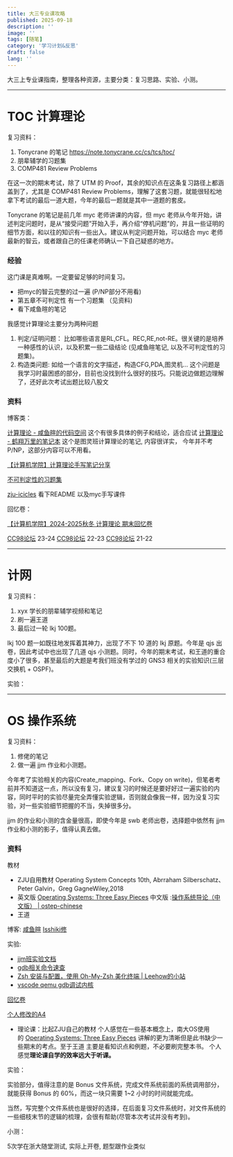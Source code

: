 ```yaml
---
title: 大三专业课攻略
published: 2025-09-18
description: ''
image: ''
tags: [随笔]
category: '学习计划&反思'
draft: false 
lang: ''
---
```

大三上专业课指南，整理各种资源，主要分类：复习思路、实验、小测。

---
# TOC 计算理论

复习资料：

1. Tonycrane 的笔记 https://note.tonycrane.cc/cs/tcs/toc/
2. 朋辈辅学的习题集
3. COMP481 Review Problems

在这一次的期末考试，除了 UTM 的 Proof，其余的知识点在这条复习路径上都涵盖到了，尤其是 COMP481 Review Problems，理解了这套习题，就能很轻松地拿下考试的最后一道大题，今年的最后一题就是其中一道题的套皮。

Tonycrane 的笔记是前几年 myc 老师讲课的内容，但 myc 老师从今年开始，讲述判定问题时，是从“接受问题”开始入手，再介绍“停机问题”的，并且一些证明的细节方面，和以往的知识有一些出入。建议从判定问题开始，可以结合 myc 老师最新的智云，或者跟自己的任课老师确认一下自己疑惑的地方。

### **经验**

这门课是真难啊。一定要留足够的时间复习。

- 把myc的智云完整的过一遍 (P/NP部分不用看)
- 第五章不可判定性 有一个习题集 （见资料)
- 看下咸鱼暄的笔记

我感觉计算理论主要分为两种问题

1. 判定/证明问题： 比如哪些语言是RL,CFL。REC,RE,not-RE。很关键的是培养一种感性的认识，以及积累一些二级结论 (见咸鱼暄笔记, 以及不可判定性的习题集)。
2. 构造类问题: 如给一个语言的文字描述，构造CFG,PDA,图灵机… 这个问题是我学习时最困惑的部分，目前也没找到什么很好的技巧。只能说边做题边理解了，还好此次考试出题比较八股文

### **资料**

博客类：

[计算理论 - 咸鱼暄的代码空间](https://xuan-insr.github.io/other_courses/theory_of_computation/) 这个有很多具体的例子和结论，适合应试 [计算理论 - 鹤翔万里的笔记本](https://note.tonycrane.cc/cs/tcs/toc) 这个是图灵班计算理论的笔记, 内容很详实， 今年并不考P/NP，这部分内容可以不用看。

[【计算机学院】计算理论手写笔记分享](https://www.cc98.org/topic/5533397)

[不可判定性的习题集](https://www.cs.rice.edu/~nakhleh/COMP481/final_review_sp06_sol.pdf)

[zju-icicles](https://github.com/QSCTech/zju-icicles/tree/master/%E8%AE%A1%E7%AE%97%E7%90%86%E8%AE%BA/) 看下README 以及myc手写课件

回忆卷：

[【计算机学院】2024-2025秋冬 计算理论 期末回忆卷](https://www.cc98.org/topic/6086172)

[CC98论坛](https://www.cc98.org/topic/5796586) 23-24 [CC98论坛](https://www.cc98.org/topic/5531373) 22-23 [CC98论坛](https://www.cc98.org/topic/5235660) 21-22

---
# 计网

复习资料：

1. xyx 学长的朋辈辅学视频和笔记
2. 刷一遍王道
3. 最后过一轮 lkj 100题。

lkj 100 题一如既往地发挥着其神力，出现了不下 10 道的 lkj 原题。今年是 qjs 出卷，因此考试中也出现了几道 qjs 小测题。同时，今年的期末考试，和王道的重合度小了很多，甚至最后的大题是考我们班没有学过的 GNS3 相关的实验知识(三层交换机 + OSPF)。

实验：

---
# OS 操作系统

复习资料：

1. 修佬的笔记
2. 做一遍 jjm 作业和小测题。

今年考了实验相关的内容(Create_mapping、Fork、Copy on write)，但笔者考前并不知道这一点，所以没有复习，建议复习的时候还是要好好过一遍实验的内容，同时平时的实验尽量完全弄懂实验逻辑，否则就会像我一样，因为没复习实验，对一些实验细节把握的不当，失掉很多分。

jjm 的作业和小测的含金量很高，即使今年是 swb 老师出卷，选择题中依然有 jjm 作业和小测的影子，值得认真去做。

### **资料**

教材

- ZJU自用教材 Operating System Concepts 10th, Abrraham Silberschatz、Peter Galvin，Greg GagneWiley,2018
- 英文版 [Operating Systems: Three Easy Pieces](https://pages.cs.wisc.edu/~remzi/OSTEP/) 中文版 :[操作系统导论（中文版） | ostep-chinese](https://itanken.github.io/ostep-chinese/)
- 王道

博客: [咸鱼暄](https://xuan-insr.github.io/%E6%A0%B8%E5%BF%83%E7%9F%A5%E8%AF%86/os) [Isshiki修](https://note.isshikih.top/cour_note/D3QD_OperatingSystem/)

实验:

- [jjm班实验文档](https://zju-sec.github.io/os24fall-stu/)
- [gdb相关命令速查](https://note.tonycrane.cc/cs/tools/gdb/)
- [Zsh 安装与配置，使用 Oh-My-Zsh 美化终端 | Leehow的小站](https://www.haoyep.com/posts/zsh-config-oh-my-zsh/)
- [vscode qemu gdb调试内核](https://zhuanlan.zhihu.com/p/105069730)

[回忆卷](https://www.cc98.org/topic/6087595)

[个人修改的A4](https://github.com/birchtree2/ZJUCourseMaterial/tree/main/%E6%93%8D%E4%BD%9C%E7%B3%BB%E7%BB%9F)

- 理论课：比起ZJU自己的教材 个人感觉在一些基本概念上，南大OS使用的 [Operating Systems: Three Easy Pieces](https://pages.cs.wisc.edu/~remzi/OSTEP/) 讲解的更为清晰但是此书缺少一些期末的考点。至于王道 主要是看知识点和例题，不必要刷完整本书。 个人感觉**理论课自学的效率远大于听课。**

实验：

实验部分，值得注意的是 Bonus 文件系统，完成文件系统前面的系统调用部分，就能获得 Bonus 的 60%，而这一块只需要 1~2 小时的时间就能完成。

当然，写完整个文件系统也是很好的选择，在后面复习文件系统时，对文件系统的一些细枝末节的逻辑的梳理，会很有帮助(尽管本次考试并没有考到)。

小测：

5次学在浙大随堂测试, 实际上开卷, 题型跟作业类似